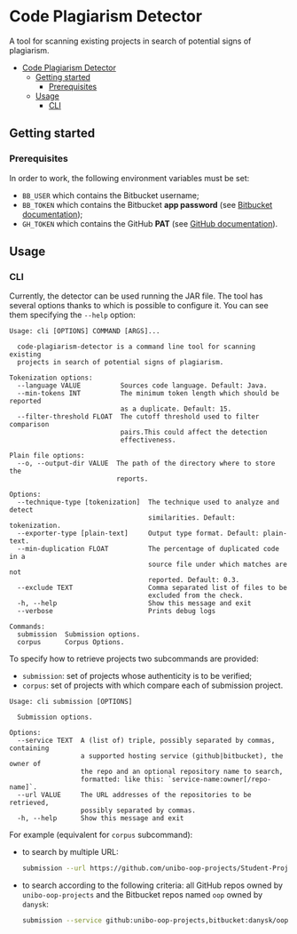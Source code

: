 # Code Plagiarism Detector
A tool for scanning existing projects in search of potential signs of plagiarism.

- [Code Plagiarism Detector](#code-plagiarism-detector)
  - [Getting started](#getting-started)
    - [Prerequisites](#prerequisites)
  - [Usage](#usage)
    - [CLI](#cli)

## Getting started

### Prerequisites
In order to work, the following environment variables must be set:
- `BB_USER` which contains the Bitbucket username;
- `BB_TOKEN` which contains the Bitbucket **app password** (see [Bitbucket documentation](https://support.atlassian.com/bitbucket-cloud/docs/app-passwords/));
- `GH_TOKEN` which contains the GitHub **PAT** (see [GitHub documentation](https://docs.github.com/en/authentication/keeping-your-account-and-data-secure/creating-a-personal-access-token)).

## Usage

### CLI

Currently, the detector can be used running the JAR file.
The tool has several options thanks to which is possible to configure it. You can see them specifying the `--help` option:

```text
Usage: cli [OPTIONS] COMMAND [ARGS]...

  code-plagiarism-detector is a command line tool for scanning existing
  projects in search of potential signs of plagiarism.

Tokenization options:
  --language VALUE          Sources code language. Default: Java.
  --min-tokens INT          The minimum token length which should be reported
                            as a duplicate. Default: 15.
  --filter-threshold FLOAT  The cutoff threshold used to filter comparison
                            pairs.This could affect the detection
                            effectiveness.

Plain file options:
  --o, --output-dir VALUE  The path of the directory where to store the
                           reports.

Options:
  --technique-type [tokenization]  The technique used to analyze and detect
                                   similarities. Default: tokenization.
  --exporter-type [plain-text]     Output type format. Default: plain-text.
  --min-duplication FLOAT          The percentage of duplicated code in a
                                   source file under which matches are not
                                   reported. Default: 0.3.
  --exclude TEXT                   Comma separated list of files to be
                                   excluded from the check.
  -h, --help                       Show this message and exit
  --verbose                        Prints debug logs

Commands:
  submission  Submission options.
  corpus      Corpus Options.
```

To specify how to retrieve projects two subcommands are provided:
- `submission`: set of projects whose authenticity is to be verified;
- `corpus`: set of projects with which compare each of submission project.

```text
Usage: cli submission [OPTIONS]

  Submission options.

Options:
  --service TEXT  A (list of) triple, possibly separated by commas, containing
                  a supported hosting service (github|bitbucket), the owner of
                  the repo and an optional repository name to search,
                  formatted: like this: `service-name:owner[/repo-name]`.
  --url VALUE     The URL addresses of the repositories to be retrieved,
                  possibly separated by commas.
  -h, --help      Show this message and exit
```

For example (equivalent for `corpus` subcommand):
- to search by multiple URL:
  ```bash
  submission --url https://github.com/unibo-oop-projects/Student-Project-OOP-21-Bragari-Mennuti-Violani-Volfgit,https://github.com/unibo-oop-projects/Student-Project-OOP21-Bianchi-Ciccioni-stubborn
  ```
- to search according to the following criteria: all GitHub repos owned by `unibo-oop-projects` and the Bitbucket repos named `oop` owned by `danysk`:
  ```bash
  submission --service github:unibo-oop-projects,bitbucket:danysk/oop
  ```
